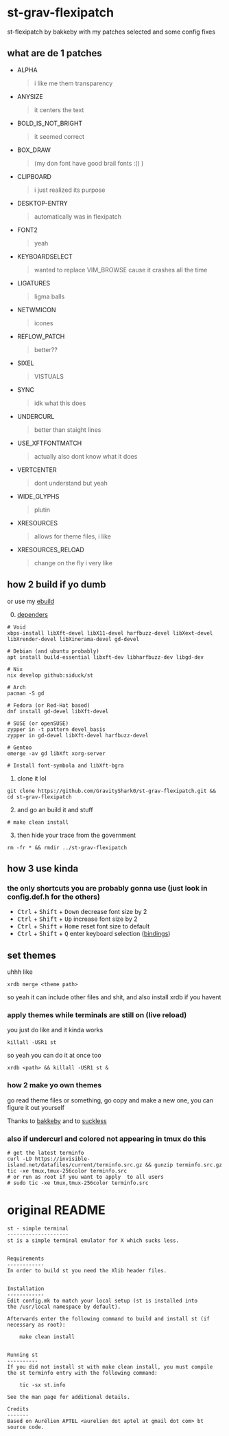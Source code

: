 # st-grav-flexipatch

st-flexipatch by bakkeby with my patches selected and some config fixes

## what are de 1 patches

- ALPHA
  > i like me them transparency
- ANYSIZE
  > it centers the text
- BOLD_IS_NOT_BRIGHT
  > it seemed correct
- BOX_DRAW
  > (my don font have good brail fonts :() )
- CLIPBOARD
  > i just realized its purpose
- DESKTOP-ENTRY
  > automatically was in flexipatch
- FONT2
  > yeah
- KEYBOARDSELECT
  > wanted to replace VIM_BROWSE cause it crashes all the time
- LIGATURES
  > ligma balls
- NETWMICON
  > icones
- REFLOW_PATCH
  > better??
- SIXEL
  > VISTUALS
- SYNC
  > idk what this does
- UNDERCURL
  > better than staight lines
- USE_XFTFONTMATCH
  > actually also dont know what it does
- VERTCENTER
  > dont understand but yeah
- WIDE_GLYPHS
  > plutin
- XRESOURCES
  > allows for theme files, i like
- XRESOURCES_RELOAD
  > change on the fly i very like

## how 2 build if yo dumb

or use my [ebuild](https://github.com/GravityShark0/gravitypersonal)

0. [dependers](https://github.com/siduck/st#dependencies)

```
# Void
xbps-install libXft-devel libX11-devel harfbuzz-devel libXext-devel libXrender-devel libXinerama-devel gd-devel

# Debian (and ubuntu probably)
apt install build-essential libxft-dev libharfbuzz-dev libgd-dev

# Nix
nix develop github:siduck/st

# Arch
pacman -S gd

# Fedora (or Red-Hat based)
dnf install gd-devel libXft-devel

# SUSE (or openSUSE)
zypper in -t pattern devel_basis
zypper in gd-devel libXft-devel harfbuzz-devel

# Gentoo
emerge -av gd libXft xorg-server

# Install font-symbola and libXft-bgra
```

1. clone it lol

```
git clone https://github.com/GravityShark0/st-grav-flexipatch.git && cd st-grav-flexipatch
```

2. and go an build it and stuff

```
# make clean install
```

3. then hide your trace from the government

```
rm -fr * && rmdir ../st-grav-flexipatch
```

## how 3 use kinda

### the only shortcuts you are probably gonna use (just look in config.def.h for the others)

- <kbd>Ctrl</kbd> + <kbd>Shift</kbd> + <kbd>Down</kbd> decrease font size by 2
- <kbd>Ctrl</kbd> + <kbd>Shift</kbd> + <kbd>Up</kbd> increase font size by 2
- <kbd>Ctrl</kbd> + <kbd>Shift</kbd> + <kbd>Home</kbd> reset font size to default
- <kbd>Ctrl</kbd> + <kbd>Shift</kbd> + <kbd>Q</kbd> enter keyboard selection ([bindings](./patch/keyboardselect_reflow.txt))

## set themes

uhhh like

```
xrdb merge <theme path>
```

so yeah it can include other files and shit, and also install xrdb if you havent

### apply themes while terminals are still on (live reload)

you just do like and it kinda works

```
killall -USR1 st
```

so yeah you can do it at once too

```
xrdb <path> && killall -USR1 st &
```

### how 2 make yo own themes

go read theme files or something, go copy and make a new one, you can figure it out yourself

Thanks to [bakkeby](https://github.com/bakkeby/st-flexipatch) and to [suckless](https://st.suckless.org/)

### also if undercurl and colored not appearing in tmux do this

```
# get the latest terminfo
curl -LO https://invisible-island.net/datafiles/current/terminfo.src.gz && gunzip terminfo.src.gz
tic -xe tmux,tmux-256color terminfo.src
# or run as root if you want to apply  to all users
# sudo tic -xe tmux,tmux-256color terminfo.src
```

# original README

```
st - simple terminal
--------------------
st is a simple terminal emulator for X which sucks less.


Requirements
------------
In order to build st you need the Xlib header files.


Installation
------------
Edit config.mk to match your local setup (st is installed into
the /usr/local namespace by default).

Afterwards enter the following command to build and install st (if
necessary as root):

    make clean install


Running st
----------
If you did not install st with make clean install, you must compile
the st terminfo entry with the following command:

    tic -sx st.info

See the man page for additional details.

Credits
-------
Based on Aurélien APTEL <aurelien dot aptel at gmail dot com> bt source code.

```
